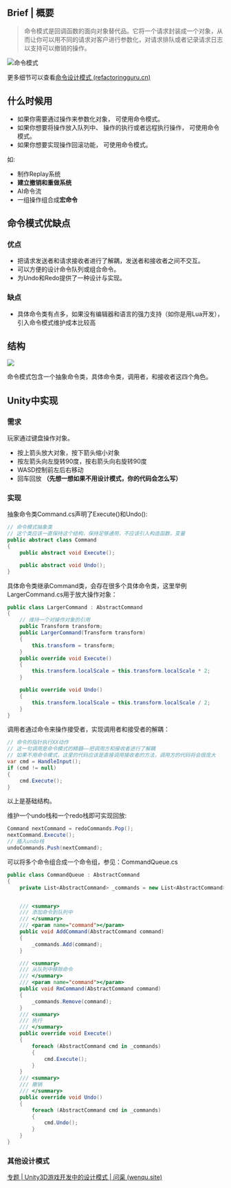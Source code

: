 ## Brief | 概要

> 命令模式是回调函数的面向对象替代品。它将一个请求封装成一个对象，从而让你可以用不同的请求对客户进行参数化，对请求排队或者记录请求日志以支持可以撤销的操作。

![命令模式](.https://wenqu-1315878694.cos.ap-shanghai.myqcloud.com/www/uploads/design-pattern/命令模式.jpg)


更多细节可以查看[命令设计模式 (refactoringguru.cn)](https://refactoringguru.cn/design-patterns/command)

## 什么时候用

- 如果你需要通过操作来参数化对象， 可使用命令模式。
- 如果你想要将操作放入队列中、 操作的执行或者远程执行操作， 可使用命令模式。
- 如果你想要实现操作回滚功能， 可使用命令模式。

如:
- 制作Replay系统
- **建立撤销和重做系统**
- AI命令流
- 一组操作组合成**宏命令**

## 命令模式优缺点

### 优点

- 把请求发送者和请求接收者进行了解耦，发送者和接收者之间不交互。
- 可以方便的设计命令队列或组合命令。
- 为Undo和Redo提供了一种设计与实现。

### 缺点

- 具体命令类有点多，如果没有编辑器和语言的强力支持（如你是用Lua开发），引入命令模式维护成本比较高

## 结构
![](https://refactoringguru.cnhttps://wenqu-1315878694.cos.ap-shanghai.myqcloud.com/www/uploads/patterns/diagrams/command/structure.png)

命令模式包含一个抽象命令类，具体命令类，调用者，和接收者这四个角色。


## Unity中实现

### 需求

玩家通过键盘操作对象。

- 按上箭头放大对象，按下箭头缩小对象
- 按左箭头向左旋转90度，按右箭头向右旋转90度
- WASD控制前左后右移动
- 回车回放
  **（先想一想如果不用设计模式，你的代码会怎么写）**

### 实现

抽象命令类Command.cs声明了Execute()和Undo():
```c#
// 命令模式抽象类
// 这个类应该一直保持这个结构，保持足够通用，不应该引入构造函数，变量
public abstract class Command
{
    public abstract void Execute();

    public abstract void Undo();
}
```

具体命令类继承Command类，会存在很多个具体命令类，这里举例LargerCommand.cs用于放大操作对象：

```c#
public class LargerCommand : AbstractCommand
{
    // 维持一个对操作对象的引用
    public Transform transform;
    public LargerCommand(Transform transform)
    {
        this.transform = transform;
    }
    public override void Execute()
    {
        this.transform.localScale = this.transform.localScale * 2;
    }

    public override void Undo()
    {
        this.transform.localScale = this.transform.localScale / 2;
    }
}
```

调用者通过命令来操作接受者，实现调用者和接受者的解耦：

```c#
// 命令的指针执行XX动作
// 这一句调用是命令模式的精髓——把调用方和接收者进行了解耦
// 如果不用命令模式，这里的代码应该是直接调用接收者的方法，调用方的代码将会很庞大
var cmd = HandleInput();
if (cmd != null)
{
    cmd.Execute();
}
```

以上是基础结构。

维护一个undo栈和一个redo栈即可实现回放:

```c#
Command nextCommand = redoCommands.Pop();
nextCommand.Execute();
// 插入undo栈
undoCommands.Push(nextCommand);
```

可以将多个命令组合成一个命令组，参见：CommandQueue.cs

```c#
public class CommandQueue : AbstractCommand
{
    private List<AbstractCommand> _commands = new List<AbstractCommand>();


    /// <summary>
    /// 添加命令到队列中
    /// </summary>
    /// <param name="command"></param>
    public void AddCommand(AbstractCommand command)
    {
        _commands.Add(command);
    }

    /// <summary>
    /// 从队列中移除命令
    /// </summary>
    /// <param name="command"></param>
    public void RmCommand(AbstractCommand command)
    {
        _commands.Remove(command);
    }
    /// <summary>
    /// 执行
    /// </summary>
    public override void Execute()
    {
        foreach (AbstractCommand cmd in _commands)
        {
            cmd.Execute();
        }
    }
    /// <summary>
    /// 撤销
    /// </summary>
    public override void Undo()
    {
        foreach (AbstractCommand cmd in _commands)
        {
            cmd.Undo();
        }
    }
}
```

### 其他设计模式

[专题 | Unity3D游戏开发中的设计模式 | 问渠 (wenqu.site)](https://wenqu.site/Unity-Design-Pattern.html)



